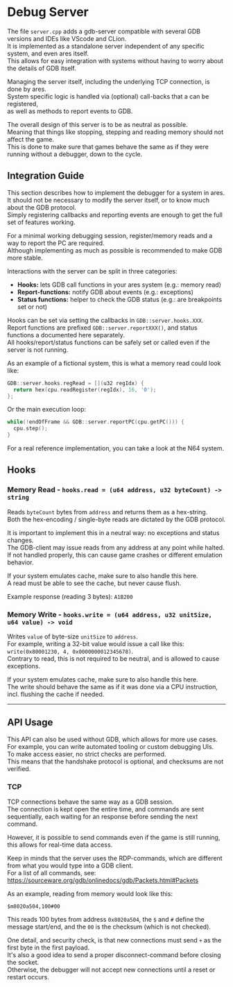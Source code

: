 # Debug Server

The file `server.cpp` adds a gdb-server compatible with several GDB versions and IDEs like VScode and CLion.<br>
It is implemented as a standalone server independent of any specific system, and even ares itself.<br>
This allows for easy integration with systems without having to worry about the details of GDB itself.<br>
 
Managing the server itself, including the underlying TCP connection, is done by ares.<br>
System specific logic is handled via (optional) call-backs that a can be registered,<br>
as well as methods to report events to GDB.

The overall design of this server is to be as neutral as possible.<br>
Meaning that things like stopping, stepping and reading memory should not affect the game.<br>
This is done to make sure that games behave the same as if they were running without a debugger, down to the cycle.<br> 

## Integration Guide
This section describes how to implement the debugger for a system in ares.<br>
It should not be necessary to modify the server itself, or to know much about the GDB protocol.<br>
Simply registering callbacks and reporting events are enough to get the full set of features working.<br>

For a minimal working debugging session, register/memory reads and a way to report the PC are required.<br>
Although implementing as much as possible is recommended to make GDB more stable.

Interactions with the server can be split in three categories:
- **Hooks:** lets GDB call functions in your ares system (e.g.: memory read)
- **Report-functions:** notify GDB about events (e.g.: exceptions)
- **Status functions:** helper to check the GDB status (e.g.: are breakpoints set or not)

Hooks can be set via setting the callbacks in `GDB::server.hooks.XXX`.<br>
Report functions are prefixed `GDB::server.reportXXX()`, and status functions a documented here separately.<br>
All hooks/report/status functions can be safely set or called even if the server is not running.<br>

As an example of a fictional system, this is what a memory read could look like:
```cpp
GDB::server.hooks.regRead = [](u32 regIdx) {
  return hex(cpu.readRegister(regIdx), 16, '0');
};
``` 
Or the main execution loop:
```cpp
while(!endOfFrame && GDB::server.reportPC(cpu.getPC())) {
  cpu.step();
}
```

For a real reference implementation, you can take a look at the N64 system.<br>

## Hooks

### Memory Read - `hooks.read = (u64 address, u32 byteCount) -> string`
Reads `byteCount` bytes from `address` and returns them as a hex-string.<br>
Both the hex-encoding / single-byte reads are dictated by the GDB protocol.<br>

It is important to implement this in a neutral way: no exceptions and status changes.<br>
The GDB-client may issue reads from any address at any point while halted.<br>
If not handled properly, this can cause game crashes or different emulation behavior.<br>

If your system emulates cache, make sure to also handle this here.<br>
A read must be able to see the cache, but never cause flush.<br>

Example response (reading 3 bytes): `A1B200`

### Memory Write - `hooks.write = (u64 address, u32 unitSize, u64 value) -> void`
Writes `value` of byte-size `unitSize` to `address`.<br>
For example, writing a 32-bit value would issue a call like this: `write(0x80001230, 4, 0x0000000012345678)`.<br>
Contrary to read, this is not required to be neutral, and is allowed to cause exceptions.<br>

If your system emulates cache, make sure to also handle this here.<br>
The write should behave the same as if it was done via a CPU instruction, incl. flushing the cache if needed.<br>

<hr>

## API Usage

This API can also be used without GDB, which allows for more use cases.<br>
For example, you can write automated tooling or custom debugging UIs.<br>
To make access easier, no strict checks are performed.<br>
This means that the handshake protocol is optional, and checksums are not verified.

### TCP
TCP connections behave the same way as a GDB session.<br>
The connection is kept open the entire time, and commands are sent sequentially, each waiting for an response before sending the next command.

However, it is possible to send commands even if the game is still running,
this allows for real-time data access.

Keep in minds that the server uses the RDP-commands, which are different from what you would type into a GDB client.<br>
For a list of all commands, see: https://sourceware.org/gdb/onlinedocs/gdb/Packets.html#Packets

As an example, reading from memory would look like this:
```
$m8020a504,100#00
```
This reads 100 bytes from address `0x8020a504`, the `$` and `#` define the message start/end, and the `00` is the checksum (which is not checked).

One detail, and security check, is that new connections must send `+` as the first byte in the first payload.<br>
It's also a good idea to send a proper disconnect-command before closing the socket.<br>
Otherwise, the debugger will not accept new connections until a reset or restart occurs.
